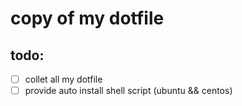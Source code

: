 # copy of my dotfile 

## todo:

- [ ] collet all my dotfile
- [ ] provide auto install shell script (ubuntu && centos)